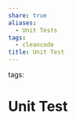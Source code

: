 ```yaml
---
share: true
aliases:
  - Unit Tests
tags:
  - cleancode
title: Unit Test
---
```


tags: 

# Unit Test
